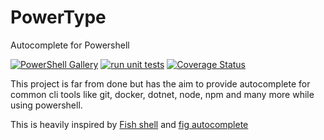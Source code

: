 # PowerType
Autocomplete for Powershell

[![PowerShell Gallery](https://img.shields.io/powershellgallery/v/powertype)](https://www.powershellgallery.com/packages/PowerType)
[![run unit tests](https://github.com/AnderssonPeter/PowerType/workflows/run%20unit%20tests/badge.svg)](https://github.com/AnderssonPeter/PowerType/actions/workflows/test.yml?query=workflow%3A%22run+unit+tests%22)
[![Coverage Status](https://coveralls.io/repos/github/AnderssonPeter/PowerType/badge.svg)](https://coveralls.io/github/AnderssonPeter/PowerType)

This project is far from done but has the aim to provide autocomplete for common cli tools like git, docker, dotnet, node, npm and many more while using powershell. 

This is heavily inspired by [Fish shell](https://fishshell.com/) and [fig autocomplete](https://github.com/withfig/autocomplete)
